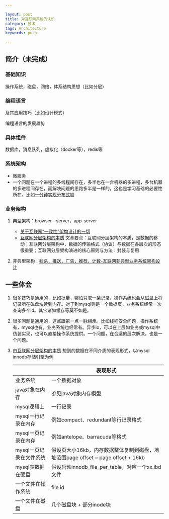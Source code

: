 ```yaml
---

layout: post
title: 对互联网系统的认识
category: 技术
tags: Architecture
keywords: push

---
```


## 简介（未完成）

### 基础知识

操作系统，磁盘，网络，体系结构思想（比如分层）

### 编程语言

及其应用技巧（比如设计模式）

编程语言的发展趋势


### 具体组件

数据库，消息队列，虚拟化（docker等），redis等

### 系统架构

* 微服务 
* 一个问题在一个进程的多线程间存在，多半也在一台机器的多进程，多台机器的多进程间存在，而解决问题的思路多半是一样的，这也是学习基础的必要性所在。比如[一分钟实现分布式锁](http://www.10tiao.com/html/249/201612/2651959749/1.html)

### 业务架构



1. 典型架构：browser—server，app-server
	
	* [关于互联网“一致性”架构设计的一切](http://www.10tiao.com/html/249/201709/2651960408/1.html)
	* [互联网分层架构的本质](http://www.10tiao.com/html/249/201710/2651960455/1.html) 文章要点：互联网分层架构的本质，是数据的移动；互联网分层架构中，数据的传输格式（协议）与数据在各层次的形态很重要；互联网分层架构演进的核心原则与方法：封装与复用

2. 非典型架构：[秒杀，推送，广告，推荐，计数-互联网非典型业务系统架构设计](http://www.10tiao.com/html/249/201709/2651960426/1.html)

## 一些体会

1. 很多技巧是通用的，比如批量，哪怕只取一条记录，操作系统也会从磁盘上将记录所在磁盘块读到内存。对于到mysql则是一个数据页，业务系统经常一次查询多个id。其它诸如缓存等莫不如是。
2. 很多问题是通用的，这点跟第一点一脉相承。比如线程安全问题，操作系统有，mysql也有，业务系统也经常有。异步io，可以在上层如业务或mysql中伪装实现，也可以直接操作系统提供。一个问题，在合适的层次解决，也是一个问题。
3. 由[互联网分层架构的本质](http://www.10tiao.com/html/249/201710/2651960455/1.html) 想到的数据在不同介质的表现形式，以mysql innodb存储引擎为例

	||表现形式|
	|---|---|
	|业务系统|一个数据对象|
	|java对象在内存|参见java对象内存模型|
	|mysql逻辑上|一行记录|
	|mysql一行记录在内存|例如compact、redundant等行记录格式|
	|mysql一页记录在内存|例如antelope、barracuda等格式|
	|mysql一页记录在文件系统|假设页大小16kb，内存数据整体复制到磁盘，地址范围page offset ~ page offset + 16kb|
	|mysql表数据在硬盘|假设启动innodb_file_per_table，对应一个xx.ibd文件|
	|一个文件在操作系统|file id|
	|一个文件在磁盘|几个磁盘块 + 部分inode块|